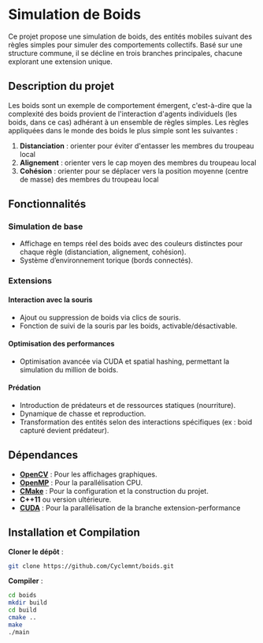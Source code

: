 # Simulation de Boids  

Ce projet propose une simulation de boids, des entités mobiles suivant des règles simples pour simuler des comportements collectifs. Basé sur une structure commune, il se décline en trois branches principales, chacune explorant une extension unique.  

## Description du projet  
Les boids sont un exemple de comportement émergent, c'est-à-dire que la complexité des boids provient de l'interaction d'agents individuels (les boids, dans ce cas) adhérant à un ensemble de règles simples. Les règles appliquées dans le monde des boids le plus simple sont les suivantes :  
1. **Distanciation** : orienter pour éviter d'entasser les membres du troupeau local  
2. **Alignement** : orienter vers le cap moyen des membres du troupeau local  
3. **Cohésion** : orienter pour se déplacer vers la position moyenne (centre de masse) des membres du troupeau local  

## Fonctionnalités  
### Simulation de base  
- Affichage en temps réel des boids avec des couleurs distinctes pour chaque règle (distanciation, alignement, cohésion).  
- Système d’environnement torique (bords connectés).  

### Extensions  
#### Interaction avec la souris  
- Ajout ou suppression de boids via clics de souris.  
- Fonction de suivi de la souris par les boids, activable/désactivable.  

#### Optimisation des performances  
- Optimisation avancée via CUDA et spatial hashing, permettant la simulation du million de boids.  

#### Prédation  
- Introduction de prédateurs et de ressources statiques (nourriture).  
- Dynamique de chasse et reproduction.  
- Transformation des entités selon des interactions spécifiques (ex : boid capturé devient prédateur).  

## Dépendances
- **[OpenCV](https://opencv.org/)** : Pour les affichages graphiques.
- **[OpenMP](https://www.openmp.org/)** : Pour la parallélisation CPU.
- **[CMake](https://cmake.org/)** : Pour la configuration et la construction du projet.
- **C++11** ou version ultérieure.
- **[CUDA](https://developer.nvidia.com/cuda-toolkit)** : Pour la parallélisation de la branche extension-performance

## Installation et Compilation
**Cloner le dépôt** :
   ```bash
   git clone https://github.com/Cyclemnt/boids.git
  ```
**Compiler** :
   ```bash
   cd boids
   mkdir build
   cd build
   cmake ..
   make
   ./main
  ```
